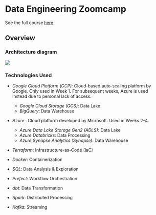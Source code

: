 # Data Engineering Zoomcamp
See the full course [here](https://github.com/DataTalksClub/data-engineering-zoomcamp)
## Overview

### Architecture diagram
<img src="https://github.com/DataTalksClub/data-engineering-zoomcamp/raw/main/images/architecture/arch_2.png"/>

### Technologies Used
* *Google Cloud Platform (GCP)*: Cloud-based auto-scaling platform by Google.  Only used in Week 1.  For subsequent weeks, Azure is used instead due to personal lack of access.
  * *Google Cloud Storage (GCS)*: Data Lake
  * *BigQuery*: Data Warehouse

* *Azure* : Cloud platform developed by Microsoft. Used in Weeks 2-4.
  * *Azure Data Lake Storage Gen2 (ADLS)*: Data Lake
  * *Azure Databricks*: Data Processing
  * *Azure Synapse Analytics (Synapse)*: Data Warehouse
* *Terraform*: Infrastructure-as-Code (IaC)
* *Docker*: Containerization
* *SQL*: Data Analysis & Exploration
* *Prefect*: Workflow Orchestration
* *dbt*: Data Transformation
* *Spark*: Distributed Processing
* *Kafka*: Streaming
